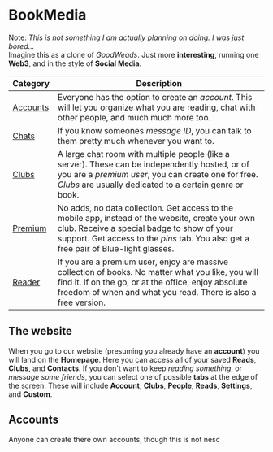 # BookMedia

Note: *This is not something I am actually planning on doing. I was just bored...*  \
Imagine this as a clone of *GoodWeads*. Just more **interesting**, running one **Web3**, and in the style of **Social Media**.

| Category              | Description                                                                                                                                                                                                                             |
| --------------------- | --------------------------------------------------------------------------------------------------------------------------------------------------------------------------------------------------------------------------------------- |
| [Accounts](#accounts) | Everyone has the option to create an *account*. This will let you organize what you are reading, chat with other people, and much much more too.                                                                                        |
| [Chats](#chats)       | If you know someones *message ID*, you can talk to them pretty much whenever you want to.                                                                                                                                               |
| [Clubs](#clubs)       | A large chat room with multiple people (like a server). These can be independently hosted, or of you are a *premium user*, you can create one for free. *Clubs* are usually dedicated to a certain genre or book.                       |
| [Premium](#premium)   | No adds, no data collection. Get access to the mobile app, instead of the website, create your own club. Receive a special badge to show of your support. Get access to the *pins* tab. You also get a free pair of Blue-light glasses. |
| [Reader](#reader)     | If you are a premium user, enjoy are massive collection of books. No matter what you like, you will find it. If on the go, or at the office, enjoy absolute freedom of when and what you read. There is also a free version.            |

## The website

When you go to our website (presuming you already have an **account**) you will land on the **Homepage**. Here you can access all of your saved **Reads**, **Clubs**, and **Contacts**. If you don't want to keep *reading something*, or *message some friends*, you can select one of possible **tabs** at the edge of the screen. These will include **Account**, **Clubs**, **People**, **Reads**, **Settings**, and **Custom**.

## Accounts

Anyone can create there own accounts, though this is not nesc
